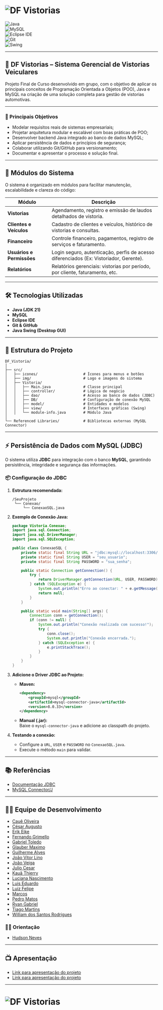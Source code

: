 # ![DF Vistorias](imagens/logo.gif)

![Java](https://img.shields.io/badge/Java-21-orange?logo=java&logoColor=white)  
![MySQL](https://img.shields.io/badge/MySQL-Database-blue?logo=mysql&logoColor=white)  
![Eclipse IDE](https://img.shields.io/badge/Eclipse-IDE-purple?logo=eclipseide&logoColor=white)  
![Git](https://img.shields.io/badge/Git-Version%20Control-red?logo=git&logoColor=white)  
![Swing](https://img.shields.io/badge/Java-Swing-yellow?logo=coffeescript&logoColor=white)  

---

## 🚗 DF Vistorias – Sistema Gerencial de Vistorias Veiculares

Projeto Final de Curso desenvolvido em grupo, com o objetivo de aplicar os principais conceitos de Programação Orientada a Objetos (POO), Java e MySQL na criação de uma solução completa para gestão de vistorias automotivas.

---

### 🎯 Principais Objetivos

- Modelar requisitos reais de sistemas empresariais;
- Projetar arquitetura modular e escalável com boas práticas de POO;
- Desenvolver backend Java integrado ao banco de dados MySQL;
- Aplicar persistência de dados e princípios de segurança;
- Colaborar utilizando Git/GitHub para versionamento;
- Documentar e apresentar o processo e solução final.

---

## 🧩 Módulos do Sistema

O sistema é organizado em módulos para facilitar manutenção, escalabilidade e clareza do código:

| Módulo                        | Descrição                                                                                                                                             |
|-------------------------------|-------------------------------------------------------------------------------------------------------------------------------------------------------|
| **Vistorias**                 | Agendamento, registro e emissão de laudos detalhados de vistoria.                                                                                     |
| **Clientes e Veículos**       | Cadastro de clientes e veículos, histórico de vistorias e consultas.                                                                                  |
| **Financeiro**                | Controle financeiro, pagamentos, registro de serviços e faturamento.                                                                                  |
| **Usuários e Permissões**     | Login seguro, autenticação, perfis de acesso diferenciados (Ex: Vistoriador, Gerente).                                                                |
| **Relatórios**                | Relatórios gerenciais: vistorias por período, por cliente, faturamento, etc.                                                                          |

---

## 🛠️ Tecnologias Utilizadas

- **Java (JDK 21)**  
- **MySQL**  
- **Eclipse IDE**  
- **Git & GitHub**  
- **Java Swing (Desktop GUI)**  

---

## 📂 Estrutura do Projeto

```
DF_Vistoria/
│
├── src/
│   ├── icones/                     # Ícones para menus e botões
│   ├── img/                        # Logo e imagens do sistema
│   ├── Vistoria/
│   │   ├── Main.java               # Classe principal
│   │   ├── controller/             # Lógica de negócio
│   │   ├── dao/                    # Acesso ao banco de dados (JDBC)
│   │   ├── DB/                     # Configuração de conexão MySQL
│   │   ├── model/                  # Entidades e modelos
│   │   ├── view/                   # Interfaces gráficas (Swing)
│   │   └── module-info.java        # Módulo Java
│
└── Referenced Libraries/           # Bibliotecas externas (MySQL Connector)
```

---

## ⚡ Persistência de Dados com MySQL (JDBC)

O sistema utiliza **JDBC** para integração com o banco **MySQL**, garantindo persistência, integridade e segurança das informações.

### 📦 Configuração do JDBC

1. **Estrutura recomendada:**
    ```
    /SeuProjeto
     └── Conexao/
         └── ConexaoSQL.java
    ```

2. **Exemplo de Conexão Java:**
    ```java
    package Vistoria.Conexao;
    import java.sql.Connection;
    import java.sql.DriverManager;
    import java.sql.SQLException;

    public class ConexaoSQL {
        private static final String URL = "jdbc:mysql://localhost:3306/seu_banco";
        private static final String USER = "seu_usuario";
        private static final String PASSWORD = "sua_senha";

        public static Connection getConnection() {
            try {
                return DriverManager.getConnection(URL, USER, PASSWORD);
            } catch (SQLException e) {
                System.out.println("Erro ao conectar: " + e.getMessage());
                return null;
            }
        }

        public static void main(String[] args) {
            Connection conn = getConnection();
            if (conn != null) {
                System.out.println("Conexão realizada com sucesso!");
                try {
                    conn.close();
                    System.out.println("Conexão encerrada.");
                } catch (SQLException e) {
                    e.printStackTrace();
                }
            }
        }
    }
    ```

3. **Adicione o Driver JDBC ao Projeto:**

    - **Maven:**
        ```xml
        <dependency>
            <groupId>mysql</groupId>
            <artifactId>mysql-connector-java</artifactId>
            <version>8.0.33</version>
        </dependency>
        ```
    - **Manual (.jar):**  
        Baixe o `mysql-connector-java` e adicione ao classpath do projeto.

4. **Testando a conexão:**  
    - Configure a `URL`, `USER` e `PASSWORD` no `ConexaoSQL.java`.
    - Execute o método `main` para validar.

---

## 📚 Referências

- [Documentação JDBC](https://docs.oracle.com/javase/tutorial/jdbc/)
- [MySQL Connector/J](https://dev.mysql.com/downloads/connector/j/)

---

## 👨‍💻 Equipe de Desenvolvimento

- [Cauê Oliveira](https://github.com/Caueoliveira-064)
- [César Augusto](https://github.com/Cesar0208)
- [Erik Eike](https://github.com/ErikEikeSilva)
- [Fernando Grimello](https://github.com/fernandogrimello)
- [Gabriel Toledo](https://github.com/toledoz)
- [Glauber Maximo](https://github.com/GlauberMaximo)
- [Guilherme Alves](https://github.com/guizera0701)
- [João Vitor Lino](https://github.com/joao2740)
- [João Veiga](https://github.com/joaomvgh)
- [Julio Cesar](https://github.com/Julio5630)
- [Kauã Thierry](https://github.com/Knunesth)
- [Luciana Nascimento](https://github.com/Luciana-Anascimento)
- [Luis Eduardo](https://github.com/xnigthking)
- [Luiz Felipe](https://github.com/luizfelipe90)
- [Marcos](https://github.com/ml2000322)
- [Pedro Matos](https://github.com/PMDL-0310)
- [Ryan Gabriel](https://github.com/Ryan25023110)
- [Tiago Martins](https://github.com/Massacral)
- [William dos Santos Rodrigues](https://github.com/William-Willam)

### 👨‍🏫 Orientação  
- [Hudson Neves](https://github.com/HudsonNeves)

---

## 📺 Apresentação

- [Link para apresentação do projeto](https://gamma.app/docs/DF-Vistorias-zfan18gjilzvg5z)
- [Link para apresentação do projeto](https://www.canva.com/design/DAGzi7SV5CY/159R0DnrUzK8Kuqg1DCmDQ/edit?utm_content=DAGzi7SV5CY&utm_campaign=designshare&utm_medium=link2&utm_source=sharebutton)

---

# ![DF Vistorias](imagens/parte_do_projeto.gif)
